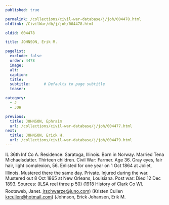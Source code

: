 ```yaml
---
published: true

permalink: /collections/civil-war-database/j/joh/004478.html
oldlink: /CivilWar/db/j/joh/004478.html

oldid: 004478

title: JOHNSON, Erik M.

pagelist:
  exclude: false
  order: 4478
  image: 
  alt:
  caption:
  title:
  subtitle:      # Defaults to page subtitle
  teaser:

category: 
  - J 
  - JOH

previous:
  title: JOHNSON, Ephraim
  url: /collections/civil-war-database/j/joh/004477.html  
next:
  title: JOHNSON, Erick H.
  url: /collections/civil-war-database/j/joh/004479.html   
---
```

IL 36th Inf Co A. Residence: Saratoga, Illinois. Born in Norway. Married Tena Michaelsdatter. Thirteen children. Civil War: Farmer. Age 36. Gray eyes, fair hair, light complexion, 5&#146;6&#148;. Enlisted for one year on 1 Oct 1864 at Joliet, Illinois. Mustered there the same day. Private. Injured during the war. Mustered out 8 Oct 1865 at New Orleans, Louisiana. Post war: Died 12 Dec 1893. Sources: (ILSA reel three p 50) (&#147;1918 History of Clark Co WI&#148;. Rootsweb, Janet. [jrschwarze@juno.com](mailto:jrschwarze@juno.com)) (Kristen Cullen [krcullen@hotmail.com](mailto:krcullen@hotmail.com)) (&#147;Johnson, Erick&#148; &#147;Johansen, Erik M.&#148;